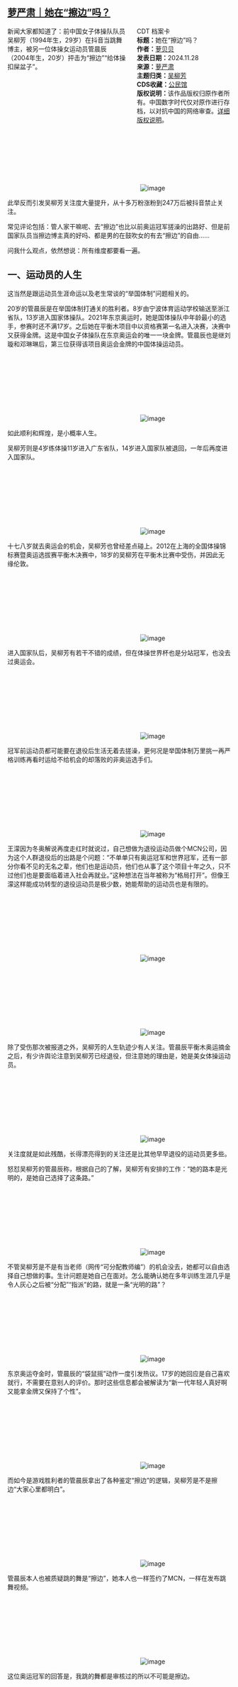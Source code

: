 <!--1732833867000-->
[萝严肃｜她在“擦边”吗？](https://chinadigitaltimes.net/chinese/713544.html)
------

<div style="width:42%;float:right;padding-left:20px;"><div class="su-spoiler su-spoiler-style-fancy su-spoiler-icon-chevron-circle" data-scroll-offset="0" data-anchor-in-url="no"><div class="su-spoiler-title" tabindex="0" role="button"><span class="su-spoiler-icon"></span>CDT 档案卡</div><div class="su-spoiler-content su-u-clearfix su-u-trim"><strong>标题：</strong>她在“擦边”吗？<br><strong>作者：</strong><a href="https://chinadigitaltimes.net/space/萝贝贝" target="_blank">萝贝贝</a><br><strong>发表日期：</strong>2024.11.28<br><strong>来源：</strong><a href="https://archive.ph/trTUA" target="_blank">萝严肃</a><br><strong>主题归类：</strong><a href="https://chinadigitaltimes.net/space/吴柳芳" target="_blank">吴柳芳</a><br><strong>CDS收藏：</strong><a href="https://chinadigitaltimes.net/space/%E5%85%AC%E6%B0%91%E9%A6%86" target="_blank" rel="noopener">公民馆</a><br><strong>版权说明：</strong>该作品版权归原作者所有。中国数字时代仅对原作进行存档，以对抗中国的网络审查。<a href="https://chinadigitaltimes.net/chinese/copyright">详细版权说明</a>。</div></div></div><p>新闻大家都知道了：前中国女子体操队队员吴柳芳（1994年生，29岁）在抖音当跳舞博主，被另一位体操女运动员管晨辰（2004年生，20岁）抨击为“擦边”“给体操扣屎盆子”。</p><p><img decoding="async" src="data:image/svg+xml,%3Csvg%20xmlns='http://www.w3.org/2000/svg'%20viewBox='0%200%200%200'%3E%3C/svg%3E" alt="image" data-lazy-src="https://chinadigitaltimes.net/chinese/files/2024/11/post-713544-6748f24b35e0a."><noscript><img decoding="async" src="https://chinadigitaltimes.net/chinese/files/2024/11/post-713544-6748f24b35e0a." alt="image"></noscript></p><p>此举反而引发吴柳芳关注度大量提升，从十多万粉涨粉到247万后被抖音禁止关注。</p><p>常见评论包括：管人家干嘛呢、去“擦边”也比以前奥运冠军搓澡的出路好、但是前国家队员当擦边博主真的好吗、都是男的在鼓吹女的有去“擦边”的自由……</p><p>问我什么观点，依然想说：所有维度都要看一遍。</p><h2><strong>一、运动员的人生</strong></h2><p>这当然是跟运动员生涯命运以及老生常谈的“举国体制”问题相关的。</p><p>20岁的管晨辰是在举国体制打通关的胜利者。8岁由宁波体育运动学校输送至浙江省队，13岁进入国家体操队。2021年东京奥运时，她是国体操队中年龄最小的选手，参赛时还不满17岁。之后她在平衡木项目中以资格赛第一名进入决赛，决赛中又获得金牌。这是中国女子体操队在东京奥运会的唯一一块金牌。管晨辰也是继刘璇和邓琳琳后，第三位获得该项目奥运会金牌的中国体操运动员。</p><p><img decoding="async" src="data:image/svg+xml,%3Csvg%20xmlns='http://www.w3.org/2000/svg'%20viewBox='0%200%200%200'%3E%3C/svg%3E" alt="image" data-lazy-src="https://chinadigitaltimes.net/chinese/files/2024/11/post-713544-6748f24b478b7.png"><noscript><img decoding="async" src="https://chinadigitaltimes.net/chinese/files/2024/11/post-713544-6748f24b478b7.png" alt="image"></noscript></p><p>如此顺利和辉煌，是小概率人生。</p><p>吴柳芳则是4岁练体操11岁进入广东省队，14岁进入国家队被退回，一年后再度进入国家队。</p><p><img decoding="async" src="data:image/svg+xml,%3Csvg%20xmlns='http://www.w3.org/2000/svg'%20viewBox='0%200%200%200'%3E%3C/svg%3E" alt="image" data-lazy-src="https://chinadigitaltimes.net/chinese/files/2024/11/post-713544-6748f24b54bb8.png"><noscript><img decoding="async" src="https://chinadigitaltimes.net/chinese/files/2024/11/post-713544-6748f24b54bb8.png" alt="image"></noscript></p><p>十七八岁就去奥运会的机会，吴柳芳也曾经差点碰上。2012在上海的全国体操锦标赛暨奥运选拔赛平衡木决赛中，18岁的吴柳芳在平衡木比赛中受伤，并因此无缘伦敦。</p><p><img decoding="async" src="data:image/svg+xml,%3Csvg%20xmlns='http://www.w3.org/2000/svg'%20viewBox='0%200%200%200'%3E%3C/svg%3E" alt="image" data-lazy-src="https://chinadigitaltimes.net/chinese/files/2024/11/post-713544-6748f24b5c1d3."><noscript><img decoding="async" src="https://chinadigitaltimes.net/chinese/files/2024/11/post-713544-6748f24b5c1d3." alt="image"></noscript></p><p>进入国家队后，吴柳芳有若干不错的成绩，但在体操世界杯也是分站冠军，也没去过奥运会。</p><p><img decoding="async" src="data:image/svg+xml,%3Csvg%20xmlns='http://www.w3.org/2000/svg'%20viewBox='0%200%200%200'%3E%3C/svg%3E" alt="image" data-lazy-src="https://chinadigitaltimes.net/chinese/files/2024/11/post-713544-6748f24b6bd67.png"><noscript><img decoding="async" src="https://chinadigitaltimes.net/chinese/files/2024/11/post-713544-6748f24b6bd67.png" alt="image"></noscript></p><p>冠军前运动员都可能要在退役后生活无着去搓澡，更何况是举国体制万里挑一再严格训练再看时运给不给机会的却落败的非奥运选手们。</p><p><img decoding="async" src="data:image/svg+xml,%3Csvg%20xmlns='http://www.w3.org/2000/svg'%20viewBox='0%200%200%200'%3E%3C/svg%3E" alt="image" data-lazy-src="https://chinadigitaltimes.net/chinese/files/2024/11/post-713544-6748f24b7ec28.png"><noscript><img decoding="async" src="https://chinadigitaltimes.net/chinese/files/2024/11/post-713544-6748f24b7ec28.png" alt="image"></noscript></p><p>王濛因为冬奥解说再度走红时就说过，自己想做为退役运动员做个MCN公司，因为这个人群退役后的出路是个问题：“不单单只有奥运冠军和世界冠军，还有一部分你看不见的无名之辈，他们也是运动员，他们也从事了这个项目十年之久，只不过他们也是要面临着进入社会再就业。”这种想法在当年被称为“格局打开”。但像王濛这样能成功转型的退役运动员是极少数，她能帮助的运动员也是有限的。</p><p><img decoding="async" src="data:image/svg+xml,%3Csvg%20xmlns='http://www.w3.org/2000/svg'%20viewBox='0%200%200%200'%3E%3C/svg%3E" alt="image" data-lazy-src="https://chinadigitaltimes.net/chinese/files/2024/11/post-713544-6748f24b89eb6.png"><noscript><img decoding="async" src="https://chinadigitaltimes.net/chinese/files/2024/11/post-713544-6748f24b89eb6.png" alt="image"></noscript></p><p><img decoding="async" src="data:image/svg+xml,%3Csvg%20xmlns='http://www.w3.org/2000/svg'%20viewBox='0%200%200%200'%3E%3C/svg%3E" alt="image" data-lazy-src="https://chinadigitaltimes.net/chinese/files/2024/11/post-713544-6748f24b959f5.png"><noscript><img decoding="async" src="https://chinadigitaltimes.net/chinese/files/2024/11/post-713544-6748f24b959f5.png" alt="image"></noscript></p><p>除了受伤那次被报道之外，吴柳芳的人生轨迹少有人关注。管晨辰平衡木奥运摘金之后，有少许舆论注意到吴柳芳已经退役，但注意她的理由是，她是美女体操运动员。</p><p><img decoding="async" src="data:image/svg+xml,%3Csvg%20xmlns='http://www.w3.org/2000/svg'%20viewBox='0%200%200%200'%3E%3C/svg%3E" alt="image" data-lazy-src="https://chinadigitaltimes.net/chinese/files/2024/11/post-713544-6748f24ba0df2.png"><noscript><img decoding="async" src="https://chinadigitaltimes.net/chinese/files/2024/11/post-713544-6748f24ba0df2.png" alt="image"></noscript></p><p>关注度就是如此残酷，长得漂亮得到的关注还是比其他早早退役的运动员更多些。</p><p>怒怼吴柳芳的管晨辰称，根据自己的了解，吴柳芳有安排的工作：“她的路本是光明的，是她自己选择了这条路。”</p><p><img decoding="async" src="data:image/svg+xml,%3Csvg%20xmlns='http://www.w3.org/2000/svg'%20viewBox='0%200%200%200'%3E%3C/svg%3E" alt="image" data-lazy-src="https://chinadigitaltimes.net/chinese/files/2024/11/post-713544-6748f24bab00a.png"><noscript><img decoding="async" src="https://chinadigitaltimes.net/chinese/files/2024/11/post-713544-6748f24bab00a.png" alt="image"></noscript></p><p>不管吴柳芳是不是有当老师（网传“可分配教师编”）的机会没去，她都可以自由选择自己想做的事。生计问题是她自己在面对。怎么能确认她在多年训练生涯几乎是令人灰心之后被“分配”“指派”的路，就是一条“光明的路”？</p><p><img decoding="async" src="data:image/svg+xml,%3Csvg%20xmlns='http://www.w3.org/2000/svg'%20viewBox='0%200%200%200'%3E%3C/svg%3E" alt="image" data-lazy-src="https://chinadigitaltimes.net/chinese/files/2024/11/post-713544-6748f24bb5513."><noscript><img decoding="async" src="https://chinadigitaltimes.net/chinese/files/2024/11/post-713544-6748f24bb5513." alt="image"></noscript></p><p>东京奥运夺金时，管晨辰的“袋鼠摇”动作一度引发热议。17岁的她回应是自己喜欢就行，不需要在意别人的评价。那时这些信息都会被解读为“新一代年轻人真好啊又能拿金牌又保持了个性”。</p><p><img decoding="async" src="data:image/svg+xml,%3Csvg%20xmlns='http://www.w3.org/2000/svg'%20viewBox='0%200%200%200'%3E%3C/svg%3E" alt="image" data-lazy-src="https://chinadigitaltimes.net/chinese/files/2024/11/post-713544-6748f24bbea50.gif"><noscript><img decoding="async" src="https://chinadigitaltimes.net/chinese/files/2024/11/post-713544-6748f24bbea50.gif" alt="image"></noscript></p><p>而如今是游戏胜利者的管晨辰拿出了各种鉴定“擦边”的逻辑，吴柳芳是不是擦边“大家心里都明白”。</p><p><img decoding="async" src="data:image/svg+xml,%3Csvg%20xmlns='http://www.w3.org/2000/svg'%20viewBox='0%200%200%200'%3E%3C/svg%3E" alt="image" data-lazy-src="https://chinadigitaltimes.net/chinese/files/2024/11/post-713544-6748f24bc99d8.png"><noscript><img decoding="async" src="https://chinadigitaltimes.net/chinese/files/2024/11/post-713544-6748f24bc99d8.png" alt="image"></noscript></p><p>管晨辰本人也被质疑跳的舞是“擦边”，她本人也一样签约了MCN，一样在发布跳舞视频。</p><p><img decoding="async" src="data:image/svg+xml,%3Csvg%20xmlns='http://www.w3.org/2000/svg'%20viewBox='0%200%200%200'%3E%3C/svg%3E" alt="image" data-lazy-src="https://chinadigitaltimes.net/chinese/files/2024/11/post-713544-6748f24bd2c85.gif"><noscript><img decoding="async" src="https://chinadigitaltimes.net/chinese/files/2024/11/post-713544-6748f24bd2c85.gif" alt="image"></noscript></p><p>这位奥运冠军的回答是，我跳的舞都是审核过的所以不可能是擦边。</p><p><img decoding="async" src="data:image/svg+xml,%3Csvg%20xmlns='http://www.w3.org/2000/svg'%20viewBox='0%200%200%200'%3E%3C/svg%3E" alt="image" data-lazy-src="https://chinadigitaltimes.net/chinese/files/2024/11/post-713544-6748f24bdf092.png"><noscript><img decoding="async" src="https://chinadigitaltimes.net/chinese/files/2024/11/post-713544-6748f24bdf092.png" alt="image"></noscript></p><p>这种傲慢和顺着权力走的逻辑令人遗憾。可是在一个“只有赢才是对”“输了就什么都不是”的竞争环境里培养出的赢家，有这样的思维方式似乎也并不奇怪。</p><p>有关部门在新闻里回答“领导正在研究怎么处理和解决”退役运动员的抖音账号问题。很想知道，退役了，连上网穿什么衣服能发什么样的跳舞视频也要管吗？</p><p><img decoding="async" src="data:image/svg+xml,%3Csvg%20xmlns='http://www.w3.org/2000/svg'%20viewBox='0%200%200%200'%3E%3C/svg%3E" alt="image" data-lazy-src="https://chinadigitaltimes.net/chinese/files/2024/11/post-713544-6748f24be9f16.png"><noscript><img decoding="async" src="https://chinadigitaltimes.net/chinese/files/2024/11/post-713544-6748f24be9f16.png" alt="image"></noscript></p><p>反对“举国体制”的意见提了多年。近几年新一代奥运观众成长起来，这种讨论反而变少了。除了大环境在变化之外，小环境里，饭圈有一种慕强潜意识，和奥运一结合，金牌/奖牌是圈粉点，在此之上如有外表、有梗的加持因素，运动员更容易成为一个明星人物。当然，倪夏莲这样（实际上不是中国队选手也不可能赢中国队）的松弛阿姨会让人们感叹运动本身是多么美好，但总的来说这并不指向对“举国体制”的怀疑。中国奥运代表队有很多长期优势项目是商业化程度不够高的项目，但金牌选手在社交网络发酵下迅速明星化似乎又掩盖了这个系统性的问题，只剩下“艰苦训练终成正果”这一种叙事。</p><p>偶然看到非常具体的“艰苦训练”画面，心疼。</p><p><img decoding="async" src="data:image/svg+xml,%3Csvg%20xmlns='http://www.w3.org/2000/svg'%20viewBox='0%200%200%200'%3E%3C/svg%3E" alt="image" data-lazy-src="https://chinadigitaltimes.net/chinese/files/2024/11/post-713544-6748f24c006e0."><noscript><img decoding="async" src="https://chinadigitaltimes.net/chinese/files/2024/11/post-713544-6748f24c006e0." alt="image"></noscript></p><p>尤其是贫困的孩子通过运动员这条路改变命运后，更苦涩的问题不知道从何谈起。如果追问这样的孩子是不是没有了童年和更完整的学校教育，答案是这样的孩子可能本来也没有童年更可能彻底上不了学。</p><p>理想的情况是每个人都有快乐的童年和基础教育，如有兴趣业余积极锻炼最好，运动员生涯的前途通过商业化来买单。商业化大众化越充分的项目，退役运动员就业越容易。</p><p>然而不理想的情况随处可见。除了国内有对举国体制的质疑，实际上在国外奥运选手也在OnlyFans“擦边”谋生。</p><blockquote><p>经济困境迫使大批奥运选手通过OnlyFans（以色情内容著称的平台）出售身体图片，以维持他们在奥运赛场上的梦想。在他们为生计苦苦挣扎之际，奥运资助体系的缺陷被聚焦，监督组织称该体系“破碎”，多数选手“连房租都难以支付”。</p><p>Jack Laugher，以及其他现役和前奥运选手——新西兰赛艇选手Robbie Manson、加拿大撑杆跳选手Alysha Newman、德国跳水选手Timo Barthel、墨西哥跳水选手Diego Belleza Isaias和澳大利亚首位公开出柜的奥运金牌得主Matthew Mitcham——都通过OnlyFans找到了其他资助未能提供的财务稳定。</p><p>“奥运会运动的整个资助模式已经破碎。IOC每年创收超过17亿美元，却拒绝向参赛的运动员支付报酬。”&nbsp;</p><p>美联社采访了多位运动员，他们证实自己不得不自费参加奥运会。大多数运动员却在为承担全球舞台上的竞争成本而苦苦挣扎。</p><p>这些成本包括教练费、物理治疗费和设备费，每月数千美元，还有基本的生活开销。一些代表团为训练提供资助，而运动员则需自行支付医疗费用和日常开销。另一些代表团则要求运动员自费承担所有费用。奥运选手通常只能获得一到两张亲友票，这迫使他们自费购买额外的票，让家人可以观看他们的比赛。</p><p>美联社：转战OnlyFans谋生的奥运选手们（煎蛋翻译版本）</p></blockquote><p>如果不是吴柳芳忽然陷入争议，被淘汰掉的那些选手、哪怕是得到金牌也没有商业价值的选手，究竟要如何生活，这个议题会更加被人遗忘。</p><h2><strong>二、鉴“擦”</strong></h2><p>关于“擦边”或“软色情”，首先这决不能变成一种“好女人”与否的鉴定。一旦开始就没有休止。如果露出胸部的衣服算“擦边”，那么紧身的运动服算不算“擦边”？如果跳舞时性感算擦边，那么怎样行为才算“抑制性感”而免于被攻击“擦边”？</p><p>我明白女性朋友身在一个重重凝视和围猎的环境中充满不适和不安全感，但攻击一个女性的个体选择，不但本末倒置，也在无形中助长荡妇羞辱。</p><p>浙江共工公益事业发展中心发了<a href="https://mp.weixin.qq.com/s?__biz=MzU4Mzg1NTgzOA==&amp;mid=2247484534&amp;idx=1&amp;sn=e355c08fe3bf521c04e53d403b31f58e&amp;scene=21#wechat_redirect">一篇推文</a>，细数吴柳芳参加过的公益活动。有网友说，她是个好人，所以不能攻击她。</p><p><img decoding="async" src="data:image/svg+xml,%3Csvg%20xmlns='http://www.w3.org/2000/svg'%20viewBox='0%200%200%200'%3E%3C/svg%3E" alt="image" data-lazy-src="https://chinadigitaltimes.net/chinese/files/2024/11/post-713544-6748f24c13d24.png"><noscript><img decoding="async" src="https://chinadigitaltimes.net/chinese/files/2024/11/post-713544-6748f24c13d24.png" alt="image"></noscript></p><p>她热心公益很棒。</p><p>但是又想说，她有没有热心公益这个优点，也不能因为鉴“擦”去攻击她。</p><p><strong>不要鉴“擦”。</strong></p><p>色情产业是否存在不是由女性是否会参与而决定的。或者说，性欲相关消费会永远存在。</p><p>这是一个对女性极尽围剿的社会环境。每个女儿都能有跟儿子一样的受教育和财产继承权吗？一个家庭面对贫困的时候，很多父母更倾向于用女儿去换资源，或许以强制她结婚的方式，或许以更残酷的方式。女性进入一个身体和精神可能被剥削的工作，是自己的选择，还是稀里糊涂的，还是被强迫的？</p><p>而男性不会面对这样的环境。</p><p>男人消费女人那么理所应当，女人消费男人只是口号。</p><p>当“擦边”这个词和男人结合在一起，立刻就成了褒义词。“擦边男”意味着他身材好还积极向女性展示，下一个赞美可能就是“男菩萨”。</p><p>就像“小三”，默认是女小三，罪不容诛理应即刻沉塘。如果加了个男字，“男小三”，那就是背德感拉满当代大情圣。女演员演小三上升本人看了她就烦。男演员演小三好棒好带感开辟新赛道多多益善。</p><p>平台禁止用户关注吴柳芳，构成的是对吴柳芳的审判：你这个女人道德有问题，不宜再被关注了。</p><p>而那些在各种社交平台里对女性释放污言秽语的男人、随口给女人造黄谣的男人、单方面给眼中所有女人标价的男人、吹嘘“买老婆”这种人口贩运和强奸行为的男人，他们被处罚过吗？</p><p><img decoding="async" src="data:image/svg+xml,%3Csvg%20xmlns='http://www.w3.org/2000/svg'%20viewBox='0%200%200%200'%3E%3C/svg%3E" alt="image" data-lazy-src="https://chinadigitaltimes.net/chinese/files/2024/11/post-713544-6748f24c1f49d."><noscript><img decoding="async" src="https://chinadigitaltimes.net/chinese/files/2024/11/post-713544-6748f24c1f49d." alt="image"></noscript></p><h2><strong>三、双重标准</strong></h2><p>反对性保守的人习惯这样回溯：当中国女演员可以穿泳衣上封面的时候，当国产电影里可以出现吻戏或性爱场面的时候，当女孩们都在穿吊带的时候，我们的社会逐渐开放着。</p><p>这诚然是事实，但是这几年也有女孩提出这种疑问：为什么男人在鼓吹女人性解放的时候反应最为积极？高铁不让卖卫生巾他们会支持吗？男女都休产假他们会支持吗？男女同工同酬他们会支持吗？男人不可降分录取他们会支持吗？他们在家能参与家务劳动吗？跟自己的姐妹平分继承权他们愿意吗？</p><p>有意或无意，男人的确在支持女人性解放的时候声音最大。</p><p>乍一看，谁都可以性解放，似乎没问题。</p><p>问题是在目前的任何一种语境下，更自由的都是男人。</p><p>上文已经说过，色情消费中男女位置是不一样的。而消费方式也是不一样的。</p><p>男人消费女性色情，是侵略的、碾压的、羞辱的、强迫的。消费之、贬低之、践踏之。这社会让男人消费女性如此丝滑，以至于他们站在大街上看到女人取快递都要造黄谣，看到女人的照片就立刻开始毫不收敛的语言骚扰。</p><p>女人消费男性色情，那根本不能算是消费色情。男人有个肌肉，就算女人消费了。女人试图“消费男色”，赞美之、供奉之、托举之，希望他事业更高，希望他咖位更大。没有人造谣他，只会美化他萌萌的蠢蠢的可爱的无害的，也许他生活里恰恰就是给女人造黄谣的男人。</p><p>男人消费女性色情，有那么多的产品，那么多符号，性化了一个又一个职业。可最终承担道德审判的是女性，女性选择什么样的着装，都可能变成此人品行不端的判断标准。</p><p>女人消费男性色情有这种体系吗？只有仰望。对着霸道总裁是仰望，对着英俊医生是仰望，对着柔弱少年是怜爱里加仰望。可观赏的男性肉体立刻与他的美德相连——他自律勤奋克制。男人穿任何衣服都不需要被审判他是否动机不纯。</p><p>性解放当然是社会开放的一种标记。可是，男人的身体是永远自由的。所谓自由，是社会保守的时候他们也能光膀子招摇过市，社会开放了他们就光膀子盯着女人看不知收敛。所谓自由，是任何身材的男人都觉得光膀子无所谓毫无羞耻，不会有男人为自己的啤酒肚抱歉。他们张牙舞爪的“自由”之态时常已经越线，地铁上把女人挤得没地方坐，路边撒尿都不需要感到羞耻。</p><p>男人歌颂性解放，举例是无可挑剔的美女性感照片，多好啊，这是自由。若有年老的或不够瘦的女性在海边着泳衣享受阳光，（大部分）男人又说，嚯这大妈，吓人。</p><p>双重标准一直存在，因而会有女人看到男人鼓吹性解放都警铃大作。</p><p>当男性不过脑子立刻说“擦边自由”的时候，当他们使用“擦边”这个词的时候，很多人并不是在反对鉴“擦”反对荡妇羞辱啊，“擦边自由”“支持擦边”“想看擦边”这样喊下来，新的荡妇羞辱或新的剥削可能已经就要来了。</p><p>但是，但是我的女性朋友们，如果你们感到不舒适，这种不舒适是可以理解的。可我们必须解析清楚这种不舒适的真正来源，且时刻要跟保守主义分开。抵抗双重标准和男凝需要的是一种更彻底的努力，而不是审判哪个女人在擦边，哪个女人在堕落。</p><p>如果是男运动员擦边，还会有这些事吗？女人会赞美他身材好退役后也做了跳舞博主，男人不会相互攻击谁在擦边。</p><p>还想说一件事是，无论是娱乐新闻或社会新闻，无论在任何圈层，女性都更倾向于相互规训，相互提出道德标准并警惕“坏道德”的出现。有人把这概括为“女人之间就喜欢争斗”或“女人就是斤斤计较”“女人自己都在打架还说什么girls help girls”。这种结论是不对的。因为女性是普遍失权的。失权的群体才更渴望通过遵守某一种规范来证明自己是好人，更渴望在主张某一种道德标准里因为自己是此种道德的排头兵而获得认同和自我肯定。最典型的就是在“爱国”“抵制某某”的各种标准里，也是饭圈女比男球迷这样的群体更主动去自我约束自我限制自我纠正。</p><p>吴柳芳是一个未能走上最高领奖台的运动员重新面对自己人生的运动员。她也是一个被反复凝视被挑剔的女运动员。</p><p>这是一个体育故事，也是一个性别故事。</p><p>事实如此：性解放了，也会性剥削女人；社会保守了，圈住的还是女人。</p><p>但是对于女性而言，当然需要的是更多解放，而非把“保护”误变成“保守”。解放包括身体自主权，包括性感和释放性感的自由，也包括不美不瘦不化妆不打扮不结婚不生孩子的自由。把自己的感受放在第一位是最重要的。</p><p>讨论问题有多个角度，但至少从不要挑剔女人开始。</p><div class="addtoany_share_save_container addtoany_content addtoany_content_bottom"><div class="a2a_kit a2a_kit_size_32 addtoany_list" data-a2a-url="https://chinadigitaltimes.net/chinese/713544.html" data-a2a-title="萝严肃｜她在“擦边”吗？"><a class="a2a_button_facebook" href="https://www.addtoany.com/add_to/facebook?linkurl=https%3A%2F%2Fchinadigitaltimes.net%2Fchinese%2F713544.html&amp;linkname=%E8%90%9D%E4%B8%A5%E8%82%83%EF%BD%9C%E5%A5%B9%E5%9C%A8%E2%80%9C%E6%93%A6%E8%BE%B9%E2%80%9D%E5%90%97%EF%BC%9F" title="Facebook" rel="nofollow noopener" target="_blank"></a><a class="a2a_button_twitter" href="https://www.addtoany.com/add_to/twitter?linkurl=https%3A%2F%2Fchinadigitaltimes.net%2Fchinese%2F713544.html&amp;linkname=%E8%90%9D%E4%B8%A5%E8%82%83%EF%BD%9C%E5%A5%B9%E5%9C%A8%E2%80%9C%E6%93%A6%E8%BE%B9%E2%80%9D%E5%90%97%EF%BC%9F" title="Twitter" rel="nofollow noopener" target="_blank"></a><a class="a2a_button_telegram" href="https://www.addtoany.com/add_to/telegram?linkurl=https%3A%2F%2Fchinadigitaltimes.net%2Fchinese%2F713544.html&amp;linkname=%E8%90%9D%E4%B8%A5%E8%82%83%EF%BD%9C%E5%A5%B9%E5%9C%A8%E2%80%9C%E6%93%A6%E8%BE%B9%E2%80%9D%E5%90%97%EF%BC%9F" title="Telegram" rel="nofollow noopener" target="_blank"></a><a class="a2a_button_reddit" href="https://www.addtoany.com/add_to/reddit?linkurl=https%3A%2F%2Fchinadigitaltimes.net%2Fchinese%2F713544.html&amp;linkname=%E8%90%9D%E4%B8%A5%E8%82%83%EF%BD%9C%E5%A5%B9%E5%9C%A8%E2%80%9C%E6%93%A6%E8%BE%B9%E2%80%9D%E5%90%97%EF%BC%9F" title="Reddit" rel="nofollow noopener" target="_blank"></a><a class="a2a_button_whatsapp" href="https://www.addtoany.com/add_to/whatsapp?linkurl=https%3A%2F%2Fchinadigitaltimes.net%2Fchinese%2F713544.html&amp;linkname=%E8%90%9D%E4%B8%A5%E8%82%83%EF%BD%9C%E5%A5%B9%E5%9C%A8%E2%80%9C%E6%93%A6%E8%BE%B9%E2%80%9D%E5%90%97%EF%BC%9F" title="WhatsApp" rel="nofollow noopener" target="_blank"></a><a class="a2a_button_email" href="https://www.addtoany.com/add_to/email?linkurl=https%3A%2F%2Fchinadigitaltimes.net%2Fchinese%2F713544.html&amp;linkname=%E8%90%9D%E4%B8%A5%E8%82%83%EF%BD%9C%E5%A5%B9%E5%9C%A8%E2%80%9C%E6%93%A6%E8%BE%B9%E2%80%9D%E5%90%97%EF%BC%9F" title="Email" rel="nofollow noopener" target="_blank"></a><a class="a2a_button_copy_link" href="https://www.addtoany.com/add_to/copy_link?linkurl=https%3A%2F%2Fchinadigitaltimes.net%2Fchinese%2F713544.html&amp;linkname=%E8%90%9D%E4%B8%A5%E8%82%83%EF%BD%9C%E5%A5%B9%E5%9C%A8%E2%80%9C%E6%93%A6%E8%BE%B9%E2%80%9D%E5%90%97%EF%BC%9F" title="Copy Link" rel="nofollow noopener" target="_blank"></a><a class="a2a_dd addtoany_share_save addtoany_share" href="https://www.addtoany.com/share"></a></div></div>
